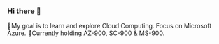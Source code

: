### Hi there 👋

📖My goal is to learn and explore Cloud Computing. Focus on Microsoft Azure.
📘Currently holding AZ-900, SC-900 & MS-900.

